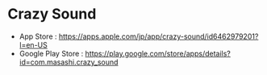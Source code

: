 # Crazy Sound

- App Store : https://apps.apple.com/jp/app/crazy-sound/id6462979201?l=en-US
- Google Play Store : https://play.google.com/store/apps/details?id=com.masashi.crazy_sound
